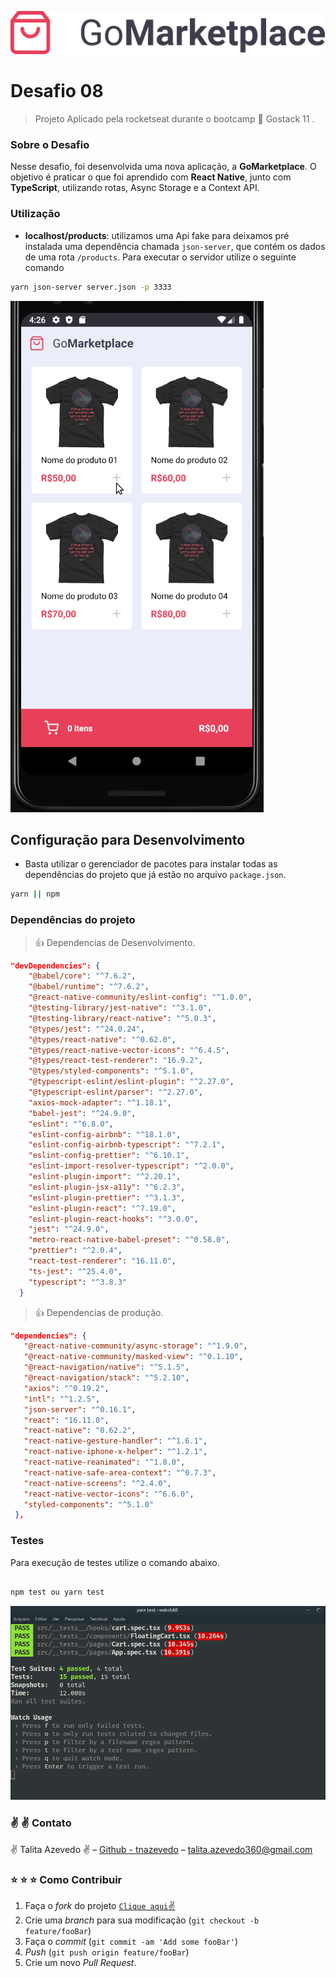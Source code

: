 ![logo - GoMarketplace](./assts/../assets/github/logo@3x.png)

# Desafio 08

> Projeto Aplicado pela rocketseat durante o bootcamp :rocket: Gostack 11 .

### Sobre o Desafio

Nesse desafio, foi desenvolvida uma nova aplicação, a **GoMarketplace**. O objetivo é praticar o que foi aprendido com **React Native**, junto com **TypeScript**, utilizando rotas, Async Storage e a Context API.

### Utilização

- **localhost/products**: utilizamos uma Api fake para deixamos pré instalada uma dependência chamada `json-server`, que contém os dados de uma rota `/products`. Para executar o servidor utilize o seguinte comando

```bash
yarn json-server server.json -p 3333
```

![goMarketplace](./assets/github/desafio08.gif)

## Configuração para Desenvolvimento

- Basta utilizar o gerenciador de pacotes para instalar todas as dependências do projeto que já estão no arquivo `package.json`.

```sh
yarn || npm
```

### Dependências do projeto

> :thumbsup: Dependencias de Desenvolvimento.

```json
"devDependencies": {
    "@babel/core": "^7.6.2",
    "@babel/runtime": "^7.6.2",
    "@react-native-community/eslint-config": "^1.0.0",
    "@testing-library/jest-native": "^3.1.0",
    "@testing-library/react-native": "^5.0.3",
    "@types/jest": "^24.0.24",
    "@types/react-native": "^0.62.0",
    "@types/react-native-vector-icons": "^6.4.5",
    "@types/react-test-renderer": "16.9.2",
    "@types/styled-components": "^5.1.0",
    "@typescript-eslint/eslint-plugin": "^2.27.0",
    "@typescript-eslint/parser": "^2.27.0",
    "axios-mock-adapter": "^1.18.1",
    "babel-jest": "^24.9.0",
    "eslint": "^6.8.0",
    "eslint-config-airbnb": "^18.1.0",
    "eslint-config-airbnb-typescript": "^7.2.1",
    "eslint-config-prettier": "^6.10.1",
    "eslint-import-resolver-typescript": "^2.0.0",
    "eslint-plugin-import": "^2.20.1",
    "eslint-plugin-jsx-a11y": "^6.2.3",
    "eslint-plugin-prettier": "^3.1.3",
    "eslint-plugin-react": "^7.19.0",
    "eslint-plugin-react-hooks": "^3.0.0",
    "jest": "^24.9.0",
    "metro-react-native-babel-preset": "^0.58.0",
    "prettier": "^2.0.4",
    "react-test-renderer": "16.11.0",
    "ts-jest": "^25.4.0",
    "typescript": "^3.8.3"
  }
```

> :thumbsup: Dependencias de produção.

```json
"dependencies": {
   "@react-native-community/async-storage": "^1.9.0",
   "@react-native-community/masked-view": "^0.1.10",
   "@react-navigation/native": "^5.1.5",
   "@react-navigation/stack": "^5.2.10",
   "axios": "^0.19.2",
   "intl": "^1.2.5",
   "json-server": "^0.16.1",
   "react": "16.11.0",
   "react-native": "0.62.2",
   "react-native-gesture-handler": "^1.6.1",
   "react-native-iphone-x-helper": "^1.2.1",
   "react-native-reanimated": "^1.8.0",
   "react-native-safe-area-context": "^0.7.3",
   "react-native-screens": "^2.4.0",
   "react-native-vector-icons": "^6.6.0",
   "styled-components": "^5.1.0"
 },
```

### Testes

Para execução de testes utilize o comando abaixo.

```sh

npm test ou yarn test
```

![testes - goMarketplace](./assets/github/teste-desafio8.png)

### :v: :v: Contato

:v: Talita Azevedo :v: – [Github - tnazevedo](https://github.com/tnazevedo/) – talita.azevedo360@gmail.com

### :star: :star: :star: Como Contribuir

1. Faça o _fork_ do projeto [`Clique aqui`:v:](https://github.com/tnazevedo/Desafio08-FundamentosDoReactNative)
2. Crie uma _branch_ para sua modificação (`git checkout -b feature/fooBar`)
3. Faça o _commit_ (`git commit -am 'Add some fooBar'`)
4. _Push_ (`git push origin feature/fooBar`)
5. Crie um novo _Pull Request_.
